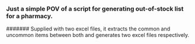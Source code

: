 ### Just a simple POV of a script for generating out-of-stock list for a pharmacy.

####### Supplied with two excel files, it extracts the common and uncommon items between both and generates two excel files respectively.
